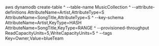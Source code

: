 aws dynamodb create-table ^
    --table-name MusicCollection ^
    --attribute-definitions AttributeName=Artist,AttributeType=S AttributeName=SongTitle,AttributeType=S ^
    --key-schema AttributeName=Artist,KeyType=HASH AttributeName=SongTitle,KeyType=RANGE ^
    --provisioned-throughput ReadCapacityUnits=5,WriteCapacityUnits=5 ^
    --tags Key=Owner,Value=blueTeam